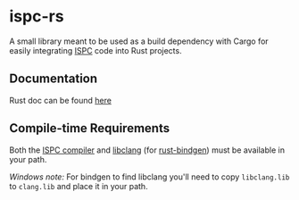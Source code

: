# ispc-rs

A small library meant to be used as a build dependency with Cargo for easily
integrating [ISPC](https://ispc.github.io/) code into Rust projects.

## Documentation

Rust doc can be found [here](www.willusher.io/ispc-rs/ispc)

## Compile-time Requirements

Both the [ISPC compiler](https://ispc.github.io/) and [libclang](http://clang.llvm.org/)
(for [rust-bindgen](https://github.com/crabtw/rust-bindgen)) must be available in your path.

*Windows note:* For bindgen to find libclang you'll need to copy `libclang.lib` to `clang.lib` and
place it in your path.

